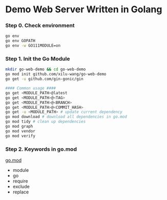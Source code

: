 # Demo Web Server Written in Golang

### Step 0. Check environment

```bash
go env
go env GOPATH
go env -w GO111MODULE=on
```

### Step 1. Init the Go Module
```bash
mkdir go-web-demo && cd go-web-demo
go mod init github.com/xilu-wang/go-web-demo
go get -u github.com/gin-gonic/gin

#### Common usage ####
go get <MODULE_PATH>@latest
go get <MODULE_PATH>@<TAG>
go get <MODULE_PATH>@<BRANCH>
go get <MODULE_PATH>@<COMMIT_HASH>
go get -u <MODULE_PATH> # update current dependency
go mod download # download all dependencies in go.mod
go mod tidy # clean up dependencies 
go mod graph
go mod vendor
go mod verify
```

### Step 2. Keywords in go.mod

[go.mod](go.mod)

- module
- go
- require 
- exclude
- replace